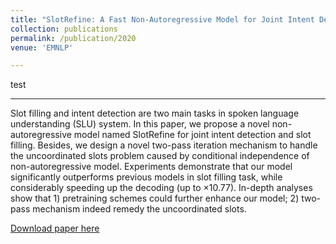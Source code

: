 ```yaml
---
title: "SlotRefine: A Fast Non-Autoregressive Model for Joint Intent Detection and Slot Filling"
collection: publications
permalink: /publication/2020
venue: 'EMNLP'

---
```


test

---
Slot filling and intent detection are two main tasks in spoken language understanding (SLU) system. In this paper, 
we propose a novel non-autoregressive model named SlotRefine for joint intent detection and slot filling. Besides, 
we design a novel two-pass iteration mechanism to handle the uncoordinated slots problem caused by conditional 
independence of non-autoregressive model. Experiments demonstrate that our model significantly outperforms previous 
models in slot filling task, while considerably speeding up the decoding (up to $\times$10.77). In-depth analyses show 
that 1) pretraining schemes could further enhance our model; 2) two-pass mechanism indeed remedy the uncoordinated slots.

[Download paper here](https://arxiv.org/pdf/2010.02693.pdf)
